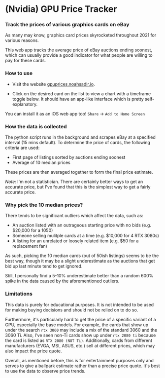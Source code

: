 # (Nvidia) GPU Price Tracker

### Track the prices of various graphics cards on eBay

As many may know, graphics card prices skyrocketed throughout 2021 for various reasons.

This web app tracks the average price of eBay auctions ending soonest, which can usually provide a good indicator for what people are willing to pay for these cards.

### How to use

- Visit the website [gpuprices.noahsadir.io](https://gpuprices.noahsadir.io).

- Click on the desired card on the list to view a chart with a timeframe toggle below. It should have an app-like interface which is pretty self-explanatory.

You can install it as an iOS web app too! ```Share``` -> ```Add to Home Screen```

### How the data is collected

The python script runs in the background and scrapes eBay at a specified interval (15 mins default).
To determine the price of cards, the following criteria are used:

- First page of listings sorted by auctions ending soonest
- Average of 10 median prices

These prices are then averaged together to form the final price estimate.

_Note:_ I'm not a statistician. There are certainly better ways to get an accurate price, but I've found that this is the simplest way to get a fairly accurate price.

### Why pick the 10 median prices?

There tends to be significant outliers which affect the data, such as:
- An auction listed with an outrageous starting price with no bids (e.g. $20,000 for a 1050)
- Someone selling mulitple cards at a time (e.g. $10,000 for 4 RTX 3080s)
- A listing for an unrelated or loosely related item (e.g. $50 for a replacement fan)

As such, picking the 10 median cards (out of 50ish listings) seems to be the best way, though it may be a slight underestimate as the auctions that get bid up last minute tend to get ignored.

Still, I personally find a 5-10% underestimate better than a random 600% spike in the data caused by the aforementioned outliers.

### Limitations

This data is purely for educational purposes. It is not intended to be used for making buying decisions and should not be relied on to do so.

Furthermore, it's particularly hard to get the price of a specific variant of a GPU, especially the base models. For example, the cards that show up under the search ```rtx 3060``` may include a mix of the standard 3060 and the 3060 Ti. Also, I've seen non-Ti cards show up under ```rtx 2080 ti``` because the card is listed as ```RTX 2080 (NOT Ti)```. Additionally, cards from different manufacturers (EVGA, MSI, ASUS, etc.) sell at different prices, which may also impact the price quote.

Overall, as mentioned before, this is for entertainment purposes only and serves to give a ballpark estimate rather than a precise price quote. It's best to use the data to observe price trends.
